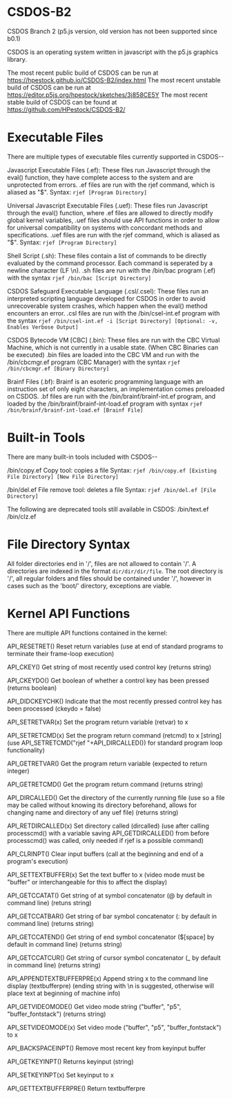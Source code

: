 # CSDOS-B2
CSDOS Branch 2 (p5.js version, old version has not been supported since b0.1)

CSDOS is an operating system written in javascript with the p5.js graphics library. 

The most recent public build of CSDOS can be run at https://hpestock.github.io/CSDOS-B2/index.html
The most recent unstable build of CSDOS can be run at https://editor.p5js.org/hpestock/sketches/3j858CE5Y
The most recent stable build of CSDOS can be found at https://github.com/HPestock/CSDOS-B2/

# Executable Files

There are multiple types of executable files currently supported in CSDOS-- 

Javascript Executable Files (.ef): 
These files run Javascript through the eval() function, they have complete access to the system and are unprotected from errors. 
.ef files are run with the rjef command, which is aliased as "$". Syntax: `rjef [Program Directory]`

Universal Javascript Executable Files (.uef): 
These files run Javascript through the eval() function, where .ef files are allowed to directly modify global kernel variables, .uef files should use API functions in order to allow for universal compatibility on systems with concordant methods and specifications. 
.uef files are run with the rjef command, which is aliased as "$". Syntax: `rjef [Program Directory]`

Shell Script (.sh): 
These files contain a list of commands to be directly evaluated by the command processor. Each command is seperated by a newline character (LF \n). 
.sh files are run with the /bin/bac program (.ef) with the syntax `rjef /bin/bac [Script Directory]`

CSDOS Safeguard Executable Language (.csl/.csel): 
These files run an interpreted scripting language developed for CSDOS in order to avoid unrecoverable system crashes, which happen when the eval() method encounters an error. 
.csl files are run with the /bin/csel-int.ef program with the syntax `rjef /bin/csel-int.ef -i [Script Directory] [Optional: -v, Enables Verbose Output]`

CSDOS Bytecode VM [CBC] (.bin): 
These files are run with the CBC Virtual Machine, which is not currently in a usable state. 
(When CBC Binaries can be executed) .bin files are loaded into the CBC VM and run with the /bin/cbcmgr.ef program (CBC Manager) with the syntax `rjef /bin/cbcmgr.ef [Binary Directory]`

Brainf Files (.bf): 
Brainf is an esoteric programming language with an instruction set of only eight characters, an implementation comes preloaded on CSDOS. 
.bf files are run with the /bin/brainf/brainf-int.ef program, and loaded by the /bin/brainf/brainf-int-load.ef program with syntax `rjef /bin/brainf/brainf-int-load.ef [Brainf File]`

# Built-in Tools

There are many built-in tools included with CSDOS-- 

/bin/copy.ef
Copy tool: copies a file
Syntax: `rjef /bin/copy.ef [Existing File Directory] [New File Directory]`

/bin/del.ef
File remove tool: deletes a file
Syntax: `rjef /bin/del.ef [File Directory]`

The following are deprecated tools still available in CSDOS: 
/bin/text.ef
/bin/clz.ef

# File Directory Syntax

All folder directories end in '/', files are not allowed to contain '/'. 
A directories are indexed in the format `dir/dir/dir/file`. 
The root directory is '/', all regular folders and files should be contained under '/', however in cases such as the 'boot/' directory, exceptions are viable. 

# Kernel API Functions

There are multiple API functions contained in the kernel: 

API_RESETRET()
Reset return variables (use at end of standard programs to terminate their frame-loop execution)

API_CKEY()
Get string of most recently used control key (returns string)

API_CKEYDO()
Get boolean of whether a control key has been pressed (returns boolean)

API_DIDCKEYCHK()
Indicate that the most recently pressed control key has been processed (ckeydo = false)

API_SETRETVAR(x)
Set the program return variable (retvar) to x

API_SETRETCMD(x)
Set the program return command (retcmd) to x [string] (use API_SETRETCMD("rjef "+API_DIRCALLED()) for standard program loop functionality)

API_GETRETVAR()
Get the program return variable (expected to return integer)

API_GETRETCMD()
Get the program return command (returns string)

API_DIRCALLED()
Get the directory of the currently running file (use so a file may be called without knowing its directory beforehand, allows for changing name and directory of any uef file) (returns string)

API_RETDIRCALLED(x)
Set directory called (dircalled) (use after calling processcmd() with a variable saving API_GETDIRCALLED() from before processcmd() was called, only needed if rjef is a possible command)

API_CLRINPT()
Clear input buffers (call at the beginning and end of a program's execution)

API_SETTEXTBUFFER(x)
Set the text buffer to x (video mode must be "buffer" or interchangeable for this to affect the display)

API_GETCCATAT()
Get string of at symbol concatenator (@ by default in command line) (retuns string)

API_GETCCATBAR()
Get string of bar symbol concatenator (: by default in command line) (returns string)

API_GETCCATEND()
Get string of end symbol concatenator ($[space] by default in command line) (returns string)

API_GETCCATCUR()
Get string of cursor symbol concatenator (_ by default in command line) (returns string)

API_APPENDTEXTBUFFERPRE(x)
Append string x to the command line display (textbufferpre) (ending string with \n is suggested, otherwise will place text at beginning of machine info)

API_GETVIDEOMODE()
Get video mode string ("buffer", "p5", "buffer_fontstack") (returns string)

API_SETVIDEOMODE(x)
Set video mode ("buffer", "p5", "buffer_fontstack") to x

API_BACKSPACEINPT()
Remove most recent key from keyinput buffer

API_GETKEYINPT()
Returns keyinput (string)

API_SETKEYINPT(x)
Set keyinput to x

API_GETTEXTBUFFERPRE()
Return textbufferpre
